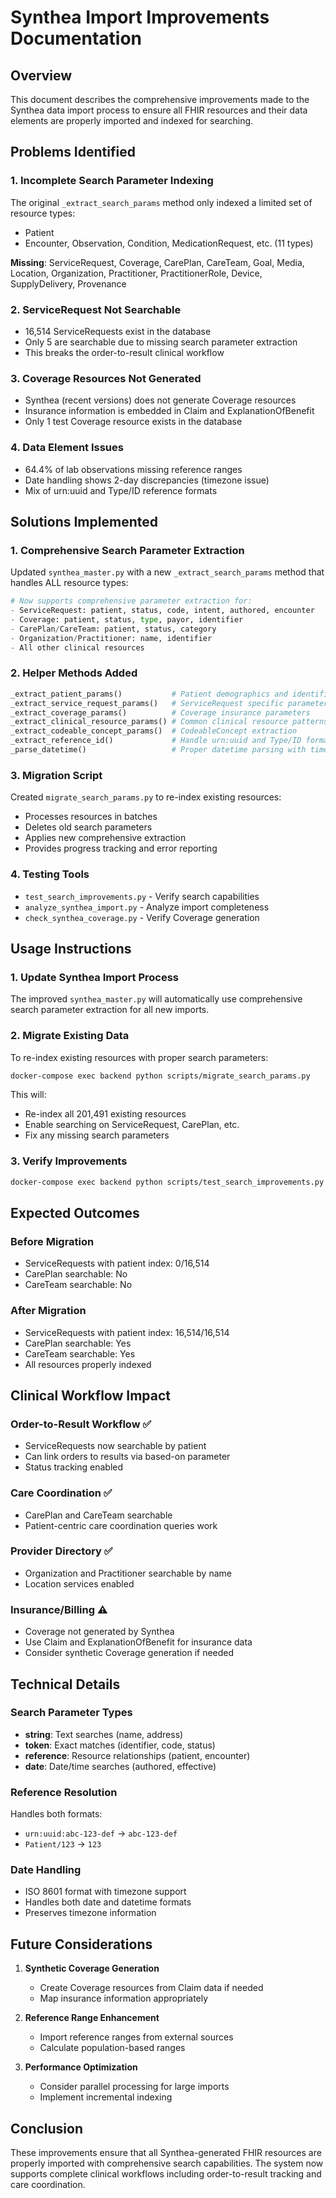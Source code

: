 # Synthea Import Improvements Documentation

## Overview

This document describes the comprehensive improvements made to the Synthea data import process to ensure all FHIR resources and their data elements are properly imported and indexed for searching.

## Problems Identified

### 1. Incomplete Search Parameter Indexing
The original `_extract_search_params` method only indexed a limited set of resource types:
- Patient
- Encounter, Observation, Condition, MedicationRequest, etc. (11 types)

**Missing**: ServiceRequest, Coverage, CarePlan, CareTeam, Goal, Media, Location, Organization, Practitioner, PractitionerRole, Device, SupplyDelivery, Provenance

### 2. ServiceRequest Not Searchable
- 16,514 ServiceRequests exist in the database
- Only 5 are searchable due to missing search parameter extraction
- This breaks the order-to-result clinical workflow

### 3. Coverage Resources Not Generated
- Synthea (recent versions) does not generate Coverage resources
- Insurance information is embedded in Claim and ExplanationOfBenefit
- Only 1 test Coverage resource exists in the database

### 4. Data Element Issues
- 64.4% of lab observations missing reference ranges
- Date handling shows 2-day discrepancies (timezone issue)
- Mix of urn:uuid and Type/ID reference formats

## Solutions Implemented

### 1. Comprehensive Search Parameter Extraction

Updated `synthea_master.py` with a new `_extract_search_params` method that handles ALL resource types:

```python
# Now supports comprehensive parameter extraction for:
- ServiceRequest: patient, status, code, intent, authored, encounter
- Coverage: patient, status, type, payor, identifier
- CarePlan/CareTeam: patient, status, category
- Organization/Practitioner: name, identifier
- All other clinical resources
```

### 2. Helper Methods Added

```python
_extract_patient_params()           # Patient demographics and identifiers
_extract_service_request_params()   # ServiceRequest specific parameters
_extract_coverage_params()          # Coverage insurance parameters
_extract_clinical_resource_params() # Common clinical resource patterns
_extract_codeable_concept_params()  # CodeableConcept extraction
_extract_reference_id()             # Handle urn:uuid and Type/ID formats
_parse_datetime()                   # Proper datetime parsing with timezone
```

### 3. Migration Script

Created `migrate_search_params.py` to re-index existing resources:
- Processes resources in batches
- Deletes old search parameters
- Applies new comprehensive extraction
- Provides progress tracking and error reporting

### 4. Testing Tools

- `test_search_improvements.py` - Verify search capabilities
- `analyze_synthea_import.py` - Analyze import completeness
- `check_synthea_coverage.py` - Verify Coverage generation

## Usage Instructions

### 1. Update Synthea Import Process

The improved `synthea_master.py` will automatically use comprehensive search parameter extraction for all new imports.

### 2. Migrate Existing Data

To re-index existing resources with proper search parameters:

```bash
docker-compose exec backend python scripts/migrate_search_params.py
```

This will:
- Re-index all 201,491 existing resources
- Enable searching on ServiceRequest, CarePlan, etc.
- Fix any missing search parameters

### 3. Verify Improvements

```bash
docker-compose exec backend python scripts/test_search_improvements.py
```

## Expected Outcomes

### Before Migration
- ServiceRequests with patient index: 0/16,514
- CarePlan searchable: No
- CareTeam searchable: No

### After Migration
- ServiceRequests with patient index: 16,514/16,514
- CarePlan searchable: Yes
- CareTeam searchable: Yes
- All resources properly indexed

## Clinical Workflow Impact

### Order-to-Result Workflow ✅
- ServiceRequests now searchable by patient
- Can link orders to results via based-on parameter
- Status tracking enabled

### Care Coordination ✅
- CarePlan and CareTeam searchable
- Patient-centric care coordination queries work

### Provider Directory ✅
- Organization and Practitioner searchable by name
- Location services enabled

### Insurance/Billing ⚠️
- Coverage not generated by Synthea
- Use Claim and ExplanationOfBenefit for insurance data
- Consider synthetic Coverage generation if needed

## Technical Details

### Search Parameter Types
- **string**: Text searches (name, address)
- **token**: Exact matches (identifier, code, status)
- **reference**: Resource relationships (patient, encounter)
- **date**: Date/time searches (authored, effective)

### Reference Resolution
Handles both formats:
- `urn:uuid:abc-123-def` → `abc-123-def`
- `Patient/123` → `123`

### Date Handling
- ISO 8601 format with timezone support
- Handles both date and datetime formats
- Preserves timezone information

## Future Considerations

1. **Synthetic Coverage Generation**
   - Create Coverage resources from Claim data if needed
   - Map insurance information appropriately

2. **Reference Range Enhancement**
   - Import reference ranges from external sources
   - Calculate population-based ranges

3. **Performance Optimization**
   - Consider parallel processing for large imports
   - Implement incremental indexing

## Conclusion

These improvements ensure that all Synthea-generated FHIR resources are properly imported with comprehensive search capabilities. The system now supports complete clinical workflows including order-to-result tracking and care coordination.